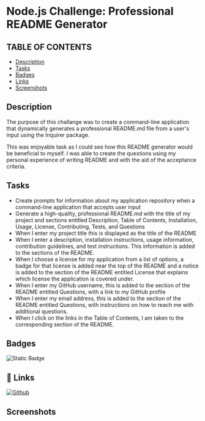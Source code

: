 
# Node.js Challenge: Professional README Generator

## TABLE OF CONTENTS

- [Description](#description)
- [Tasks](#tasks)
- [Badges](#badges)
- [Links](#links)
- [Screenshots](#screenshots)


## Description
The purpose of this challange was to create a command-line application that dynamically generates a professional README.md file from a user's input using the Inquirer package.

This was enjoyable task as I could see how this README generator would be beneficial to myself. I was able to create the questions using my personal experience of writing README and with the aid of the acceptance criteria.

## Tasks
* Create prompts for information about my application repository when a command-line application that accepts user input
 * Generate a high-quality, professional README.md with the title of my project and sections entitled Description, Table of Contents, Installation, Usage, License, Contributing, Tests, and Questions
 * When I enter my project title this is displayed as the title of the README
* When I enter a description, installation instructions, usage information, contribution guidelines, and test instructions. This information is added to the sections of the README.
* When I choose a license for my application from a list of options, a badge for that license is added near the top of the README and a notice is added to the section of the README entitled License that explains which license the application is covered under.
* When I enter my GitHub username, this is added to the section of the README entitled Questions, with a link to my GitHub profile
* When I enter my email address, this is added to the section of the README entitled Questions, with instructions on how to reach me with additional questions.
* When I click on the links in the Table of Contents,  I am taken to the corresponding section of the README.




## Badges



![Static Badge](https://img.shields.io/badge/%20JAVASCRIPT%20%20-%20yellow%20?style=social&logo=javascript&logoColor=yellow&color=yellow)




## 🔗 Links
[![Github](https://img.shields.io/badge/my_portfolio-000?style=for-the-badge&logo=ko-fi&logoColor=white)](https://github.com/lvdean/Professional-README-Generator)


## Screenshots


